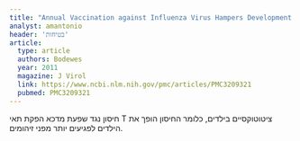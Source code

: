 ```yaml
---
title: "Annual Vaccination against Influenza Virus Hampers Development of Virus-Specific CD8+ T Cell Immunity in Children"
analyst: amantonio
header: 'בטיחות'
article:
  type: article
  authors: Bodewes
  year: 2011
  magazine: J Virol
  link: https://www.ncbi.nlm.nih.gov/pmc/articles/PMC3209321
  pubmed: PMC3209321
---
```


חיסון נגד שפעת מדכא הפקת תאי T ציטוטוקסיים בילדים, כלומר החיסון הופך את הילדים לפגיעים יותר מפני זיהומים.
